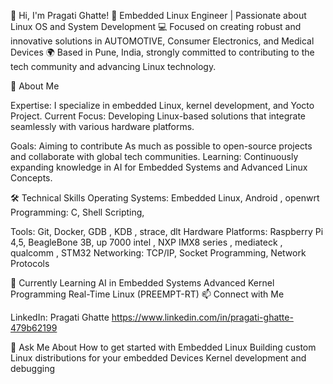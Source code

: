 👋 Hi, I'm Pragati Ghatte!
🎯 Embedded Linux Engineer | Passionate about Linux OS and System Development
💻 Focused on creating robust and innovative solutions in AUTOMOTIVE, Consumer Electronics, and Medical Devices
🌍 Based in Pune, India, strongly committed to contributing to the tech community and advancing Linux technology.

🚀 About Me

Expertise: I specialize in embedded Linux, kernel development, and Yocto Project.
Current Focus: Developing Linux-based solutions that integrate seamlessly with various hardware platforms.

Goals: Aiming to contribute As much as possible to open-source projects and collaborate with global tech communities.
Learning: Continuously expanding knowledge in AI for Embedded Systems and Advanced Linux Concepts.

🛠️ Technical Skills
Operating Systems: Embedded Linux, Android , openwrt 
Programming: C, Shell Scripting,

Tools: Git, Docker, GDB , KDB , strace, dlt
Hardware Platforms: Raspberry Pi 4,5, BeagleBone 3B, up 7000 intel  , NXP IMX8 series  , mediateck , qualcomm , STM32 
Networking: TCP/IP, Socket Programming, Network Protocols

🌱 Currently Learning
AI in Embedded Systems
Advanced Kernel Programming
Real-Time Linux (PREEMPT-RT)
📫 Connect with Me

LinkedIn: Pragati Ghatte https://www.linkedin.com/in/pragati-ghatte-479b62199

💬 Ask Me About
How to get started with Embedded Linux
Building custom Linux distributions for your embedded Devices 
Kernel development and debugging
